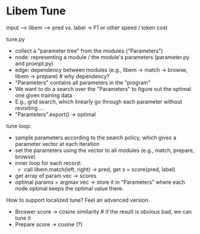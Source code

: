 # Libem Tune

input --> libem --> pred vs. label -> F1 or other speed / token cost

tune.py
- collect a "parameter tree" from the modules ("Parameters")
- node: representing a module / the module's parameters (parameter.py and prompt.py)
- edge: dependency between modules (e.g., libem -> match -> browse, libem -> prepare) # why dependency?
- "Parameters" contains all parameters in the "program"
- We want to do a search over the "Parameters" to figure out the optimal one given training data
- E.g., grid search, which linearly go through each parameter without revisiting ...
- "Parameters".export() -> optimal

tune loop:
- sample parameters according to the search policy, which gives a parameter vector at each iteration
- set the parameters using the vector to all modules (e.g., match, prepare, browse)
- inner loop for each record:
  - call libem.match(left, right) -> pred, get s = score(pred, label)
- get array of param vec -> scores
- optimal params = argmax vec -> store it in "Parameters" where each node.optimal keeps the optimal value there.

How to support localized tune? Feel an advanced version.
- Broswer score -> cosine similarity # if the result is obvious bad, we can tune it
- Prepare score -> cosine (?)
